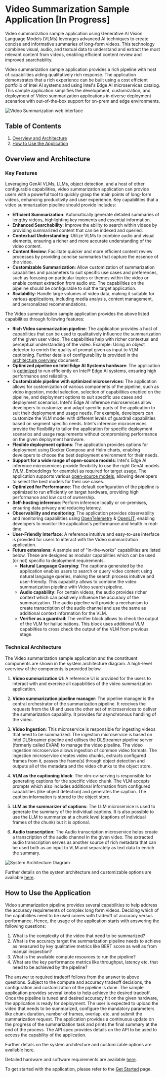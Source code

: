 # Video Summarization Sample Application [In Progress]

Video summarization sample application using Generative AI Vision Language Models (VLMs) leverages advanced AI techniques to create concise and informative summaries of long-form videos. This technology combines visual, audio, and textual data to understand and extract the most relevant content from videos, enabling efficient content review and improved searchability. 

Video summarization sample application provides a rich pipeline with host of capabilities aiding qualitatively rich response. The application demonstrates that a rich experience can be built using a cost efficient portfolio of Intel AI systems and using Intel's Edge AI microservices catalog. This sample application simplifies the development, customization, and deployment of Video summarization applications in diverse deployment scenarios with out-of-the-box support for on-prem and edge environments.

![Video Summarization web interface](./images/VideoSumm_Webpage.png)

## Table of Contents
1. [Overview and Architecture](#overview-and-architecture)
2. [How to Use the Application](#how-to-use-the-application)

## Overview and Architecture

### Key Features

Leveraging GenAI VLMs, LLMs, object detection, and a host of other configurable capabilities, video summarization application can provide users with a powerful tool to quickly grasp the main points of long-form videos, enhancing productivity and user experience. Key capabilities that a video summarization pipeline should provide includes:

- **Efficient Summarization**: Automatically generate detailed summaries of lengthy videos, highlighting key moments and essential information.
- **Enhanced Searchability**: Improve the ability to search within videos by providing summarized content that can be indexed and queried.
- **Contextual Understanding**: Utilize VLMs to combine audio and visual elements, ensuring a richer and more accurate understanding of the video content.
- **Content Review**: Facilitate quicker and more efficient content review processes by providing concise summaries that capture the essence of the video.
- **Customizable Summarization**: Allow customization of summarization capabilities and parameters to suit specific use cases and preferences, such as focusing on particular topics or themes within the video or enable context extraction from audio etc. The capabilities on the pipeline should be configurable to suit the target application.
- **Scalability**: Handle large volumes of video data, making it suitable for various applications, including media analysis, content management, and personalized recommendations.

The Video summarization sample application provides the above listed capabilities through following features:

- **Rich Video summarization pipeline**: The application provides a host of capabilities that can be used to qualitatively influence the summarization of the given user video. The capabilities help with richer contextual and perceptual understanding of the video. Example: Using an object detector to enrich the quality of prompt given as input to VLM captioning. Further details of configurability is provided in the [architecture overview](./overview-architecture.md) document.
- **Optimized pipeline on Intel Edge AI Systems hardware**: The application is [optimized](./benchmarks.md) to run efficiently on Intel® Edge AI systems, ensuring high performance and reliability.
- **Customizable pipeline with optimized microservices**: The application allows for customization of various components of the pipeline, such as video ingestion, model selection, selection of capabilities enabled on the pipeline, and deployment options to suit specific use cases and deployment scenarios. Intel's Edge AI inference microservices allow developers to customize and adapt specific parts of the application to suit their deployment and usage needs. For example, developers can customize the VLM model with different levels of guardrail capabilities based on segment specific needs. Intel's inference microservices provide the flexibility to tailor the application for specific deployment scenarios and usage requirements without compromising performance on the given deployment hardware.
- **Flexible deployment options**: The application provides options for deployment using Docker Compose and Helm charts, enabling developers to choose the best deployment environment for their needs.
- **Support for a wide range of open-source models**: Intel's Edge AI inference microservices provide flexibility to use the right GenAI models (VLM, Embeddings for example) as required for target usage. The application supports various [open-source models](https://huggingface.co/OpenVINO), allowing developers to select the best models for their use cases.
- **Optimized for Performance**: The default configuration of the pipeline is optimized to run efficiently on target hardware, providing high performance and low cost of ownership.
- **Self-hosting inference**: Perform inference locally or on-premises, ensuring data privacy and reducing latency.
- **Observability and monitoring**: The application provides observability and monitoring capabilities using [OpenTelemetry](https://opentelemetry.io/) & [OpenLIT](https://github.com/openlit/openlit), enabling developers to monitor the application's performance and health in real-time.
- **User-Friendly Interface**: A reference intuitive and easy-to-use interface is provided for users to interact with the Video summarization application.
- **Future extensions**: A sample set of "in-the-works" capabilities are listed below. These are designed as modular capabilities which can be used (or not) specific to deployment requirements.
    - **Natural Language Querying**: The captions generated by the application enables users to search or query video content using natural language queries, making the search process intuitive and user-friendly. This capability allows to combine the video summarization pipeline with Video search pipeline.
    - **Audio capability**: For certain videos, the audio provides richer context which can positively influence the accuracy of the summarization. The audio pipeline will provide a mechanism to create transcription of the audio channel and use the same as additional context information for the VLM.
    - **Verifier as a guardrail**: The verifier block allows to check the output of the VLM for hallucinations. This block uses additional VLM capabilties to cross check the output of the VLM from previous stage. 

### Technical Architecture
The Video summarization sample application and the constituent components are shown in the system architecture diagram. A high-level overview of the components is provided below.

1. **Video summarization UI**: A reference UI is provided for the users to interact with and exercise all capabilities of the video summarization application. 

2. **Video summarization pipeline manager**: The pipeline manager is the central orchestrator of the summarization pipeline. It receives the requests from the UI and uses the other set of microservices to deliver the summarization capability. It provides for asynchronous handling of the video.

3. **Video Ingestion**: This microservice is responsible for ingesting videos that need to be summarized. The ingestion microservice is based on Intel DLStreamer pipeline and utilises the DLStreamer pipeline server (formerly called EVAM) to manage the video pipeline. The video ingestion microservice allows ingestion of common video formats. The ingestion microservice creates video chunks, extracts configured frames from it, passes the frame(s) through object detection and outputs all of the metadata and the video chunks to the object store.  

4. **VLM as the captioning block**: The vlm-ov-serving is responsible for generating captions for the specific video chunk. The VLM accepts prompts which also includes additional information from configured capabilities (like object detection) and generates the caption. The caption information is stored to the object store.

5. **LLM as the summarizer of captions**: The LLM microservice is used to generate the summary of the individual captions. It is also possible to use the LLM to summarize at a chunk level (captions of individual frames of the chunk) but it is optional.

6. **Audio transcription**: The Audio transcription microservice helps create a transcription of the audio channel in the given video. The extracted audio transcription serves as another source of rich metadata that can be used both as an input to VLM and separately as text data to enrich the summary.

![System Architecture Diagram](./images/TEAI_VideoSumm.png)

Further details on the system architecture and customizable options are available [here](./overview-architecture.md).

## How to Use the Application
Video summarization pipeline provides several capabilities to help address the accuracy requirements of complex long form videos. Deciding which of the capabilities need to be used comes with tradeoff of accuracy versus performance. Hence, the usage of the application starts with answering the following questions:
1. What is the complexity of the video that need to be summarized?
2. What is the accuracy target the summarization pipeline needs to achieve as measured by key qualitative metrics like BERT score as well as from manual inspection?
3. What is the available compute resources to run the pipeline? 
4. What are the key performance metrics like throughput, latency etc. that need to be achieved by the pipeline?

The answer to required  tradeoff follows from the answer to above questions. Subject to the compute and accuracy tradeoff decisions, the configuration and customization of the pipeline is done. The sample application provides several knobs to help achieve the desired tradeoff. Once the pipeline is tuned and desired accuracy hit on the given hardware, the application is ready for deployment. The user is expected to upload the video that needs to be summarized, configure the mandatory parameters like chunk duration, number of frames, overlap, etc. and submit the summarization request. The application provides a continuous update on the progress of the summarization task and prints the final summary at the end of the process. The API spec provides details on the API to be used to access the capability of the application.


Further details on the system architecture and customizable options are available [here](./overview-architecture.md).

Detailed hardware and software requirements are available [here](./system-requirements.md).

To get started with the application, please refer to the [Get Started](./get-started.md) page.